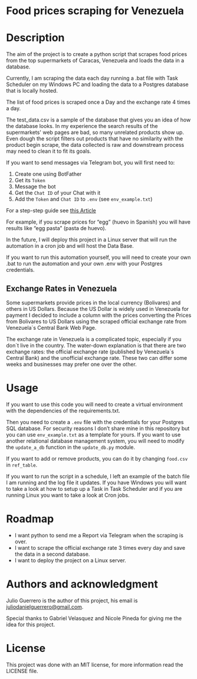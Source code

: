# Food prices scraping for Venezuela

# Description

The aim of the project is to create a python script that scrapes food prices from the top supermarkets of Caracas, Venezuela and loads the data in a database.

Currently, I am scraping the data each day running a .bat file with Task Scheduler on my Windows PC and loading the data to a Postgres database that is locally hosted. 

The list of food prices is scraped once a Day and the exchange rate 4 times a day.

The test_data.csv is a sample of the database that gives you an idea of how the database looks. In my experience the search results of the supermarkets' web pages are bad, so many unrelated products show up. Even dough the script filters out products that have no similarity with the product begin scrape, the data collected is raw and downstream process may need to clean it to fit its goals.

If you want to send messages via Telegram bot, you will first need to:
1. Create one using BotFather
2. Get its `Token`
3. Message the bot
4. Get the `Chat ID` of your Chat with it
5. Add the `Token` and `Chat ID` to `.env` (see `env_example.txt`)

For a step-step guide see [this Article](https://medium.com/codex/using-python-to-send-telegram-messages-in-3-simple-steps-419a8b5e5e2)

For example, if you scrape prices for “egg” (huevo in Spanish) you will have results like “egg pasta” (pasta de huevo).

In the future, I will deploy this project in a Linux server that will run the automation in a cron job and will host the Data Base.

If you want to run this automation yourself, you will need to create your own .bat to run the automation and your own .env with your Postgres credentials.

## Exchange Rates in Venezuela

Some supermarkets provide prices in the local currency (Bolivares) and others in US Dollars. Because the US Dollar is widely used in Venezuela for payment I decided to include a column with the prices converting the Prices from Bolivares to US Dollars using the scraped official exchange rate from Venezuela´s Central Bank Web Page. 

The exchange rate in Venezuela is a complicated topic, especially if you don´t live in the country. The water-down explanation is that there are two exchange rates: the official exchange rate (published by Venezuela´s Central Bank) and the unofficial exchange rate. These two can differ some weeks and businesses may prefer one over the other.


# Usage
If you want to use this code you will need to create a virtual environment with the dependencies of the requirements.txt.

Then you need to create a `.env` file with the credentials for your Postgres SQL database. For security reasons I don’t share mine in this repository but you can use `env_example.txt` as a template for yours. If you want to use another relational database management system, you will need to modify the `update_a_db` function in the `update_db.py` module.

If you want to add or remove products, you can do it by changing `food.csv` in `ref_table`.

If you want to run the script in a schedule, I left an example of the batch file I am running and the log file it updates. If you have Windows you will want to take a look at how to setup up a Task in Task Scheduler and if you are running Linux you want to take a look at Cron jobs. 

# Roadmap
* I want python to send me a Report via Telegram when the scraping is over.
* I want to scrape the official exchange rate 3 times every day and save the data in a second database.
* I want to deploy the project on a Linux server.

# Authors and acknowledgment
Julio Guerrero is the author of this project, his email is juliodanielguerrero@gmail.com.

Special thanks to Gabriel Velasquez and Nicole Pineda for giving me the idea for this project.

# License

This project was done with an MIT license, for more information read the LICENSE file.
